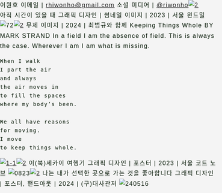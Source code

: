 <!DOCTYPE html>
<html lang="ko">
<head>
  <meta charset="UTF-8">
  <meta name="viewport" content="width=device-width, initial-scale=1.0">
  <title>이원호 – 포트폴리오</title>
  <link href="https://fonts.googleapis.com/css2?family=Noto+Sans+KR:wght@400&family=Inter:wght@400&display=swap" rel="stylesheet">
  <style>
    html, body {
      margin: 0;
      padding: 0;
      background: #f4f4f4;
      font-family: 'Noto Sans KR', sans-serif;
      font-weight: 400;
      font-size: 16px;
      line-height: 1.7;
      letter-spacing: 0.1em;
      color: #001400;
    }

    main {
      max-width: 720px;
      margin: 0 auto;
      padding: 1rem;
      text-align: justify;
      white-space: pre-wrap;
      .post_content blockquote {
	border-left: 1px dashed black;
	padding-left: 30px;
    margin: 0 30px 0 30px;
	position: relative;
    }

    * {
      font-family: 'Noto Sans KR', sans-serif;
    }

    :lang(en), :lang(en) * {
      font-family: 'Inter', sans-serif;
    }

    a {
      color: inherit;
      text-decoration: none;
    }

    a:hover {
      text-decoration: underline;
    }

    section {
      margin-bottom: 1rem;
    }

    img {
      width: 70%;
      height: auto;
      display: block;
      margin-top: 1rem;
    }
  </style>
</head>
<body>
<main></a>이원호 
이메일 | <a href="mailto:rhiwonho@gmail.com">rhiwonho@gmail.com</a>
소셜 미디어 | <a href="https://www.instagram.com/riwonho/" target="_blank">@riwonho</a><a href="https://ibb.co/2fYtZDJ"><img src="https://i.ibb.co/0dVMsg5/2.png" alt="2" border="0" /></a><section>
아직 시간이 있을 때
그래픽 디자인 | 썸네일 이미지 | 2023 | 서울 윈드밀
<img src="https://i.ibb.co/mVDc6Z40/72.png" alt="72" /><a href="https://ibb.co/2fYtZDJ"><img src="https://i.ibb.co/0dVMsg5/2.png" alt="2" border="0" /></a>
무제
이미지 | 2024 | 최범규와 함께
Keeping Things Whole BY MARK STRAND
    In a field
    I am the absence
    of field.
    This is
    always the case.
    Wherever I am
    I am what is missing.

    When I walk
    I part the air
    and always
    the air moves in   
    to fill the spaces
    where my body’s been.

    We all have reasons
    for moving.
    I move
    to keep things whole.
<a href="https://ibb.co/8gcshCRS"><img src="https://i.ibb.co/Kxwh1PQ3/1-1.png" alt="1-1" border="0" /></a><a href="https://ibb.co/2fYtZDJ"><img src="https://i.ibb.co/0dVMsg5/2.png" alt="2" border="0" /></a>
이(북)세카이 여행기
그래픽 디자인 | 포스터 | 2023 | 서울 코트 노브
<img src="https://i.ibb.co/8DjDWH3Z/0823.png" alt="0823" /><a href="https://ibb.co/2fYtZDJ"><img src="https://i.ibb.co/0dVMsg5/2.png" alt="2" border="0" /></a>
나는 내가 선택한 곳으로 가는 것을 좋아합니다
그래픽 디자인 | 포스터, 핸드아웃 | 2024 | (구)대사관저
<img src="https://i.ibb.co/gLbPgw1V/240516.png" alt="240516" />
</section>
</main>
</body>
</html>
